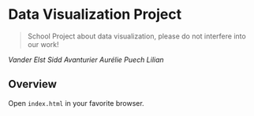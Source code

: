 # Data Visualization Project
> School Project about data visualization, please do not interfere into our work!

*Vander Elst Sidd*
*Avanturier Aurélie*
*Puech Lilian*

## Overview

Open ``index.html`` in your favorite browser.
